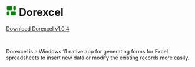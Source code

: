 
<h1> 
  <img width="28" src="https://raw.githubusercontent.com/BiancaFiorella/dorexcel/refs/heads/main/src/Dorexcel/Assets/Square150x150Logo.scale-200.png" /> 
  <b>Dorexcel</b>
</h1>
<p>
  <a target="_blank" href="https://github.com/BiancaFiorella/dorexcel/releases/download/v1.0.4/Dorexcel.exe">
    Download Dorexcel v1.0.4
  </a>
</p>
<br/>
<p>
  Dorexcel is a Windows 11 native app for generating forms for Excel spreadsheets to insert new data or modify the existing records more easily.
</p>
